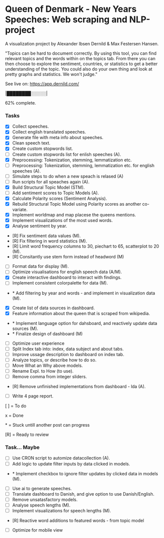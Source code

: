 # Queen of Denmark - New Years Speeches: Web scraping and NLP-project

A visualization project by Alexander Ibsen Dernild & Max Festersen Hansen.

"Topics can be hard to document correctly.
By using this tool, you can find relevant topics and the words within on the topics tab.
From there you can then choose to explore the sentiment, countries, or statistics to get a better understanding of the topic.
You could also do your own thing and look at pretty graphs and statistics. We won't judge."

See live on: https://app.dernild.com/

|████████░░░░░|

62% complete.

### Tasks

- [x] Collect speeches.
- [x] Collect english translated speeches.
- [x] Generate file with meta info about speeches.
- [x] Clean speech text.
- [x] Create custom stopwords list.
- [ ] Create custom stopwords list for enlish speeches (A).
- [x] Preprocessing: Tokenization, stemming, lemmatization etc.
- [ ] Preprocessing: Tokenization, stemming, lemmatization etc. for english speeches (A).
- [ ] Simulate steps to do when a new speach is relased (A)
- [ ] Run scripts for all speaches again (A).
- [x] Build Structural Topic Model (STM).
- [ ] Add sentiment scores to Topic Models (A).
- [x] Calculate Polarity scores (Sentiment Analysis).
- [x] Rebuild Structural Topic Model using Polarity scores as another co-variate.
- [x] Implement worldmap and map placese the queens mentions.
- [x] Implement visualizations of the most used words.
- [x] Analyse sentiment by year.
- [R] Fix sentiment data values (M).
- [R] Fix filtering in word statistics (M).
- [R] Limit word frequency columns to 30, piechart to 65, scatterplot to 20 (M).
- [R] Consitantly use stem form instead of headword (M)
- [ ] Format data for display (M).
- [ ] Optimize visualisations for english speech data (A/M).
- [x] Create interactive dashboard to interact with findings.
- [ ] Implement consistent colorpalette for data (M).
- \* Add filtering by year and words - and implement in visualization data (M).
- [x] Create list of data sources in dashboard.
- [x] Feature information about the queen that is scraped from wikipedia.
- \* Implement language option for dahsboard, and reactively update data sources (M).
- \* Finalize design of dashboard (M)
- [ ] Optimize user experience
- [ ] Split Index tab into: index, data subject and about tabs.
- [ ] Improve ussage description to dashboard on index tab.
- [ ] Analyze topics, or describe how to do so.
- [ ] Move What an Why above models.
- [ ] Rename Expl. to How (to use).
- [ ] Remove comma from integer sliders.
- [R] Remove unfinished implementations from dashboard - lda (A).
- [ ] Write 4 page report.

[ ] = To do

x = Done

\* = Stuck untill another post can progress

[R] = Ready to review

### Task... Maybe
- [ ] Use CRON script to automize datacollection (A).
- [ ] Add logic to update filter inputs by data clicked in models.
- \* Implement checkbox to ignore filter updates by clicked data in models (M).
- [ ] Use ai to generate speeches.
- [ ] Translate dashboard to Danish, and give option to use Danish/English.
- [ ] Remove unsatasfactory models.
- [ ] Analyse speech lengths (M).
- [ ] Implement visualizations for speech lengths (M).
- [R] Reactive word additions to featured words - from topic model
- [ ] Optimize for mobile view
